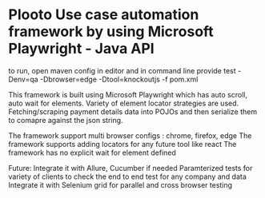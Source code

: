 # Plooto Use case automation framework by using Microsoft Playwright - Java API
to run, open maven config in editor and
in command line provide
test -Denv=qa -Dbrowser=edge -Dtool=knockoutjs -f pom.xml

This framework is built using Microsoft Playwright which has auto scroll, auto wait for elements.
Variety of element locator strategies are used.
Fetching/scraping payment details data into POJOs and then serialize them to comapre against the json string.


The framework support multi browser configs : chrome, firefox, edge
The framework supports adding locators for any future tool like react
The framework has no explicit wait for element defined

Future:
Integrate it with Allure, Cucumber if needed
Paramterized tests for variety of clients to check the end to end test for any company and data
Integrate it with Selenium grid for parallel and cross browser testing
